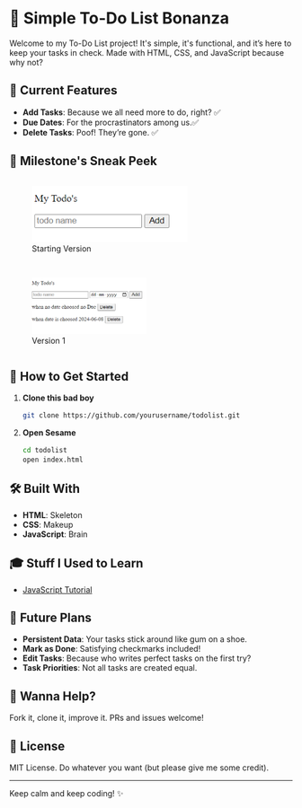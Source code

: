# 📝  Simple To-Do List Bonanza

Welcome to my To-Do List project! It's simple, it's functional, and it’s here to keep your tasks in check. Made with HTML, CSS, and JavaScript because why not?

## 🌟 Current Features

- **Add Tasks**: Because we all need more to do, right? ✅
- **Due Dates**: For the procrastinators among us.✅
- **Delete Tasks**: Poof! They’re gone. ✅
  


## 📸 Milestone's Sneak Peek

<style>
  .image-container {
    display: flex;
    flex-direction: column;
    margin-bottom: 1rem;
  }
</style>

<div class="image-container">
  <figure>
    <img src="./images/starting.png" alt="Starting Version" height="100">
    <figcaption>Starting Version</figcaption>
  </figure>
</div>
<div class="image-container">
  <figure>
    <img src="./images/version1.png" alt="Version 1" height="100">
    <figcaption>Version 1</figcaption>
  </figure>
</div>


## 🚀 How to Get Started

1. **Clone this bad boy**
    ```bash
    git clone https://github.com/yourusername/todolist.git
    ```
2. **Open Sesame**
    ```bash
    cd todolist
    open index.html
    ```

## 🛠️ Built With

- **HTML**: Skeleton
- **CSS**: Makeup
- **JavaScript**: Brain

## 🎓 Stuff I Used to Learn

- [JavaScript Tutorial](https://youtu.be/EerdGm-ehJQ?t=29409)

## 🔮 Future Plans

- **Persistent Data**: Your tasks stick around like gum on a shoe.
- **Mark as Done**: Satisfying checkmarks included!
- **Edit Tasks**: Because who writes perfect tasks on the first try?
- **Task Priorities**: Not all tasks are created equal.


## 🤝 Wanna Help?

Fork it, clone it, improve it. PRs and issues welcome!


## 📜 License

MIT License. Do whatever you want (but please give me some credit).

---

Keep calm and keep coding! ✨
